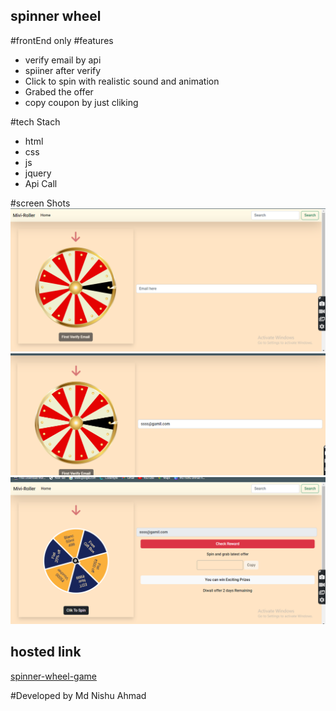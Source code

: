 <!-- this is assesment project  -->
## spinner wheel

#frontEnd only 
#features
- verify email by api
- spiiner after verify
- Click to spin with realistic sound and animation
- Grabed the offer 
- copy coupon by just cliking

#tech Stach
- html
- css
- js
- jquery
- Api Call

#screen Shots
![screenShot1](./assets/shots/s1.png)
![screenShot2](./assets/shots/s3.png)
![screenShot3](./assets/shots/s4.png)
## hosted link
[spinner-wheel-game](https://cozy-kleicha-0490c8.netlify.app/)

#Developed by Md Nishu Ahmad
 
 